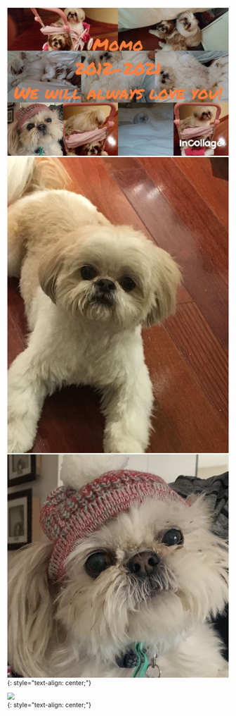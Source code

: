 ![](/6A951FA7-3A98-4881-8381-C7C8580A86ED.jpeg)
![](/89DE884A-DA7A-4ABC-9386-1439D85F9458.jpeg)
![](/D5C2E427-7FD6-4652-A110-1D5461175D27.jpeg)
{: style="text-align: center;"}

![](/A126A2AC-CC17-432C-8178-7D4C394DDECD.gif)  
{: style="text-align: center;"}
